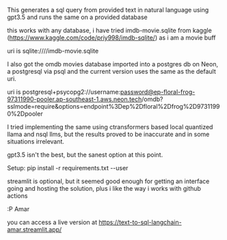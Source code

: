 This generates a sql query from provided text in natural language using
gpt3.5 and runs the same on a provided database

this works with any database, i have tried
imdb-movie.sqlite from kaggle (https://www.kaggle.com/code/priy998/imdb-sqlite/)
as i am a movie buff

uri is
sqlite:////imdb-movie.sqlite

I also got the omdb movies database imported into a postgres db
on Neon, a postgresql via psql and the current version uses the same as 
the default uri.

uri is
postgresql+psycopg2://username:password@ep-floral-frog-97311990-pooler.ap-southeast-1.aws.neon.tech/omdb?sslmode=require&options=endpoint%3Dep%2Dfloral%2Dfrog%2D97311990%2Dpooler

I tried implementing the same using ctransformers based local quantized llama and nsql llms, but the results proved to be inaccurate and in some situations irrelevant.

gpt3.5 isn't the best, but the sanest option at this point.

Setup:
pip install -r requirements.txt --user

streamlit is optional, but it seemed good enough for getting an interface going and hosting the solution, plus i like the way i works with github actions

:P Amar

you can access a live version at
https://text-to-sql-langchain-amar.streamlit.app/
